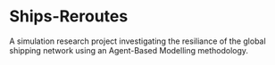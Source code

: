 # Ships-Reroutes
A simulation research project investigating the resiliance of the global shipping network using an Agent-Based Modelling methodology.
